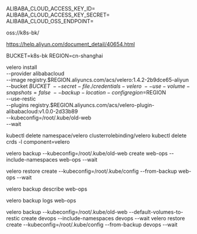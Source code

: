 ALIBABA_CLOUD_ACCESS_KEY_ID=
ALIBABA_CLOUD_ACCESS_KEY_SECRET=
ALIBABA_CLOUD_OSS_ENDPOINT=

oss://k8s-bk/

https://help.aliyun.com/document_detail/40654.html

BUCKET=k8s-bk
REGION=cn-shanghai

velero install \
  --provider alibabacloud \
  --image registry.$REGION.aliyuncs.com/acs/velero:1.4.2-2b9dce65-aliyun \
  --bucket $BUCKET \
  --secret-file ./credentials-velero \
  --use-volume-snapshots=false \
  --backup-location-config region=$REGION \
  --use-restic \
  --plugins registry.$REGION.aliyuncs.com/acs/velero-plugin-alibabacloud:v1.0.0-2d33b89 \
  --kubeconfig=/root/.kube/old-web \
  --wait

kubectl delete namespace/velero clusterrolebinding/velero
kubectl delete crds -l component=velero


velero backup --kubeconfig=/root/.kube/old-web  create web-ops --include-namespaces web-ops --wait

velero restore create --kubeconfig=/root/.kube/config --from-backup web-ops --wait

velero backup describe web-ops

velero backup logs web-ops

velero backup --kubeconfig=/root/.kube/old-web --default-volumes-to-restic create devops --include-namespaces devops --wait
velero restore create --kubeconfig=/root/.kube/config --from-backup devops --wait


